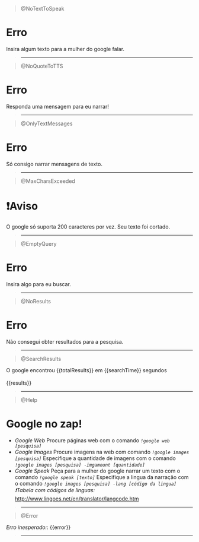 > @NoTextToSpeak

# Erro

Insira algum texto para a mulher do google falar.

> ---

> @NoQuoteToTTS

# Erro

Responda uma mensagem para eu narrar!

> ---

> @OnlyTextMessages

# Erro

Só consigo narrar mensagens de texto.

> ---

> @MaxCharsExceeded

# ❗Aviso

O google só suporta 200 caracteres por vez. Seu texto foi cortado.

> ---

> @EmptyQuery

# Erro

Insira algo para eu buscar.

> ---

> @NoResults

# Erro

Não consegui obter resultados para a pesquisa.

> ---

> @SearchResults

O google encontrou {{totalResults}} em {{searchTime}} segundos
<br>
<br>
{{results}}

> ---

> @Help

# Google no zap!

- _*Google Web*_
  Procure páginas web com o comando _*`!google web [pesquisa]`*_
  <br>
- _*Google Images*_
  Procure imagens na web com comando _*`!google images [pesquisa]`*_
  Especifique a quantidade de imagens com o comando _*`!google images [pesquisa] -imgamount [quantidade]`*_
  <br>
- _*Google Speak*_
  Peça para a mulher do google narrar um texto com o comando _*`!google speak [texto]`*_
  Especifique a lingua da narração com o comando _*`!google images [pesquisa] -lang [código da lingua]`*_
  _❗Tabela com códigos de linguas:_ http://www.lingoes.net/en/translator/langcode.htm

> ---

> @Error

_*Erro inesperado:*_: {{error}}

> ---
